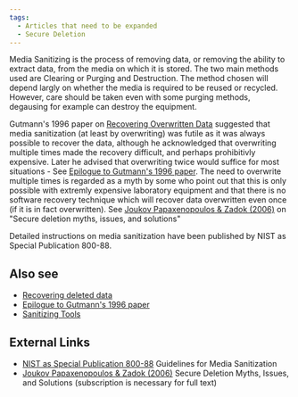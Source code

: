 ```yaml
---
tags:
  - Articles that need to be expanded
  - Secure Deletion
---
```

Media Sanitizing is the process of removing data, or removing the
ability to extract data, from the media on which it is stored. The two
main methods used are Clearing or Purging and Destruction. The method
chosen will depend largly on whether the media is required to be reused
or recycled. However, care should be taken even with some purging
methods, degausing for example can destroy the equipment.

Gutmann's 1996 paper on [Recovering Overwritten
Data](recovering_overwritten_data.md) suggested that media
sanitization (at least by overwriting) was futile as it was always
possible to recover the data, although he acknowledged that overwriting
multiple times made the recovery difficult, and perhaps prohibitivly
expensive. Later he advised that overwriting twice would suffice for
most situations - See [Epilogue to Gutmann's 1996
paper](epilogue_to_gutmann's_1996_paper.md). The need to
overwrite multiple times is regarded as a myth by some who point out
that this is only possible with extremly expensive laboratory equipment
and that there is no software recovery technique which will recover data
overwritten even once (if it is in fact overwritten). See [Joukov
Papaxenopoulos & Zadok (2006)](https://dl.acm.org/doi/10.1145/1179559.1179571)
on "Secure deletion myths, issues, and solutions"

Detailed instructions on media sanitization have been published by NIST as
Special Publication 800-88.

## Also see

* [Recovering deleted data](recovering_deleted_data.md)
* [Epilogue to Gutmann's 1996 paper](epilogue_to_gutmann's_1996_paper.md)
* [Sanitizing Tools](sanitizing_tools.md)

## External Links

* [NIST as Special Publication 800-88](https://csrc.nist.gov/pubs/sp/800/88/r1/final)
  Guidelines for Media Sanitization
* [Joukov Papaxenopoulos & Zadok (2006)](https://dl.acm.org/doi/10.1145/1179559.1179571)
  Secure Deletion Myths, Issues, and Solutions (subscription is necessary for
  full text)
